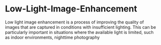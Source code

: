# Low-Light-Image-Enhancement
Low light image enhancement is a process of improving the quality of images that are captured in conditions with insufficient lighting. This can be particularly important in situations where the available light is limited, such as indoor environments, nighttime photography
